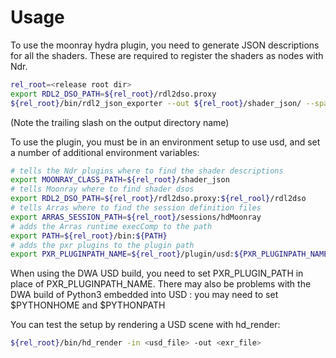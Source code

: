 # Usage
To use the moonray hydra plugin, you need to generate JSON descriptions for all the shaders. These are
required to register the shaders as nodes with Ndr.

```bash
rel_root=<release root dir>
export RDL2_DSO_PATH=${rel_root}/rdl2dso.proxy
${rel_root}/bin/rdl2_json_exporter --out ${rel_root}/shader_json/ --sparse
```

(Note the trailing slash on the output directory name)

To use the plugin, you must be in an environment setup to use usd, and set a number of additional environment variables:

```bash
# tells the Ndr plugins where to find the shader descriptions
export MOONRAY_CLASS_PATH=${rel_root}/shader_json
# tells Moonray where to find shader dsos
export RDL2_DSO_PATH=${rel_root}/rdl2dso.proxy:${rel_rool}/rdl2dso
# tells Arras where to find the session definition files
export ARRAS_SESSION_PATH=${rel_root}/sessions/hdMoonray
# adds the Arras runtime execComp to the path
export PATH=${rel_root}/bin:${PATH}
# adds the pxr plugins to the plugin path 
export PXR_PLUGINPATH_NAME=${rel_root}/plugin/usd:${PXR_PLUGINPATH_NAME}
```

When using the DWA USD build, you need to set PXR_PLUGIN_PATH in place of PXR_PLUGINPATH_NAME.
There may also be problems with the DWA build of Python3 embedded into USD : you may need to set $PYTHONHOME and $PYTHONPATH

You can test the setup by rendering a USD scene with hd_render:

```bash
${rel_root}/bin/hd_render -in <usd_file> -out <exr_file>
```
